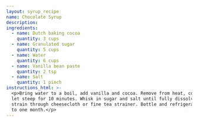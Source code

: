 ```yaml
---
layout: syrup_recipe
name: Chocolate Syrup
description:
ingredients:
  - name: Dutch baking cocoa
    quantity: 3 cups
  - name: Granulated sugar
    quantity: 5 cups
  - name: Water
    quantity: 6 cups
  - name: Vanilla bean paste
    quantity: 2 tsp
  - name: Salt
    quantity: 1 pinch
instructions_html: >-
  <p>Bring water to a boil, add vanilla and cocoa. Remove from heat, cover and
  let steep for 10 minutes. Whisk in sugar and salt until fully dissolved then
  strain through cheesecloth or fine tea strainer. Bottle and refrigerate for up
  to one month.</p>
---
```




